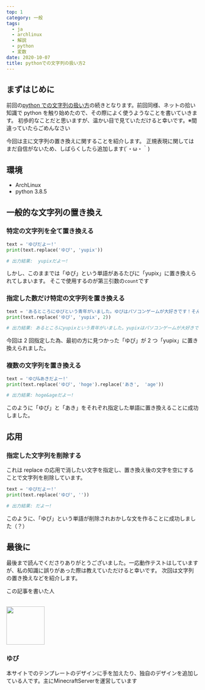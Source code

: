 ```yaml
---
top: 1
category: 一般
tags:
  - ja
  - archlinux
  - 解説
  - python
  - 変数
date: 2020-10-07
title: pythonでの文字列の扱い方2
---
```


## まずはじめに

前回の[python での文字列の扱い方](2020-09-20-handling-strings-in-python.md)の続きとなります。前回同様、ネットの拾い知識で python を触り始めたので、その際によく使うようなことを書いていきます。
初歩的なことだと思いますが、温かい目で見ていただけると幸いです。※間違っていたらごめんなさい

今回は主に文字列の置き換えに関することを紹介します。
正規表現に関してはまだ自信がないため、しばらくしたら追加します(´・ω・｀)

## 環境

- ArchLinux
- python 3.8.5

## 一般的な文字列の置き換え

### 特定の文字列を全て置き換える

```python
text = 'ゆぴだよー!'
print(text.replace('ゆぴ', 'yupix'))

# 出力結果:  yupixだよー!
```

しかし、このままでは「ゆぴ」という単語があるたびに「yupix」に置き換えられてしまいます。
そこで使用するのが第三引数の`count`です

### 指定した数だけ特定の文字列を置き換える

```python
text = 'あるところにゆぴという青年がいました。ゆぴはパソコンゲームが大好きです！そんなところにあきがやってきて、ゆぴにこう言いました[一緒にゲームを作ってみないかい?]'
print(text.replace('ゆぴ', 'yupix', 2))

# 出力結果: あるところにyupixという青年がいました。yupixはパソコンゲームが大好きです！そんなところにあきがやってきて、ゆぴにこう言いました[一緒にゲームを作ってみないかい?]
```

今回は 2 回指定した為、最初の方に見つかった「ゆぴ」が 2 つ「yupix」に置き換えられました。

### 複数の文字列を置き換える

```python
text = 'ゆぴ&あきだよー!'
print(text.replace('ゆぴ', 'hoge').replace('あき',  'age'))

# 出力結果: hoge&ageだよー!
```

このように「ゆぴ」と「あき」をそれぞれ指定した単語に置き換えることに成功しました。

## 応用

### 指定した文字列を削除する

これは replace の応用で消したい文字を指定し、置き換え後の文字を空にすることで文字列を削除しています。

```python
text = 'ゆぴだよー!'
print(text.replace('ゆぴ', ''))

# 出力結果: だよー!
```

このように、「ゆぴ」という単語が削除されおかしな文を作ることに成功しました（？）

## 最後に

最後まで読んでくださりありがとうございました。一応動作テストはしていますが、私の知識に誤りがあった際は教えていただけると幸いです。
次回は文字列の置き換えなどを紹介します。

<div class="auther-grid">
  <article class="auther-side">
    <div class="auther-line">
        <div class="balloon1">
          <p>この記事を書いた人</p>
        </div>
        <br>
        <img
        class="auther-icon"
        src="https://repo.akarinext.org/assets/image/icon/yupix-icon.png"
        width="100"
        height="100"
        />
          <h3>ゆぴ</h3>
    </div>
  </article>
  <section class="auther-main">
    <div class="auther-main">
      本サイトでのテンプレートのデザインに手を加えたり、独自のデザインを追加している人です。主にMinecraftServerを運営しています
    </div>
  </section>
</div>
